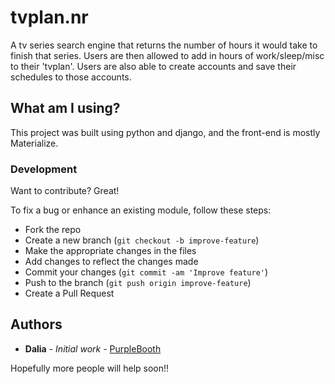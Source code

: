 # tvplan.nr

A tv series search engine that returns the number of hours it would take to finish that series. Users are then allowed to add in hours of work/sleep/misc to their 'tvplan'. Users are also able to create accounts and save their schedules to those accounts. 

## What am I using?

This project was built using python and django, and the front-end is mostly Materialize.

### Development
Want to contribute? Great!

To fix a bug or enhance an existing module, follow these steps:

- Fork the repo
- Create a new branch (`git checkout -b improve-feature`)
- Make the appropriate changes in the files
- Add changes to reflect the changes made
- Commit your changes (`git commit -am 'Improve feature'`)
- Push to the branch (`git push origin improve-feature`)
- Create a Pull Request 

## Authors

* **Dalia** - *Initial work* - [PurpleBooth](https://github.com/diaxdo)

Hopefully more people will help soon!! 
